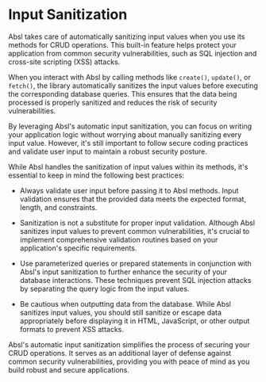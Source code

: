 # Input Sanitization

Absl takes care of automatically sanitizing input values when you use its methods for CRUD operations. This built-in feature helps protect your application from common security vulnerabilities, such as SQL injection and cross-site scripting (XSS) attacks.

When you interact with Absl by calling methods like `create()`, `update()`, or `fetch()`, the library automatically sanitizes the input values before executing the corresponding database queries. This ensures that the data being processed is properly sanitized and reduces the risk of security vulnerabilities.

By leveraging Absl's automatic input sanitization, you can focus on writing your application logic without worrying about manually sanitizing every input value. However, it's still important to follow secure coding practices and validate user input to maintain a robust security posture.

While Absl handles the sanitization of input values within its methods, it's essential to keep in mind the following best practices:

- Always validate user input before passing it to Absl methods. Input validation ensures that the provided data meets the expected format, length, and constraints.

- Sanitization is not a substitute for proper input validation. Although Absl sanitizes input values to prevent common vulnerabilities, it's crucial to implement comprehensive validation routines based on your application's specific requirements.

- Use parameterized queries or prepared statements in conjunction with Absl's input sanitization to further enhance the security of your database interactions. These techniques prevent SQL injection attacks by separating the query logic from the input values.

- Be cautious when outputting data from the database. While Absl sanitizes input values, you should still sanitize or escape data appropriately before displaying it in HTML, JavaScript, or other output formats to prevent XSS attacks.

Absl's automatic input sanitization simplifies the process of securing your CRUD operations. It serves as an additional layer of defense against common security vulnerabilities, providing you with peace of mind as you build robust and secure applications.